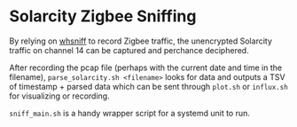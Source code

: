 Solarcity Zigbee Sniffing
=========================

By relying on [whsniff](https://github.com/homewsn/whsniff) to record Zigbee traffic,
the unencrypted Solarcity traffic on channel 14 can be captured and perchance deciphered.

After recording the pcap file (perhaps with the current date and time in the filename),
`parse_solarcity.sh <filename>` looks for data and outputs a TSV of timestamp + parsed data
which can be sent through `plot.sh` or `influx.sh` for visualizing or recording.

`sniff_main.sh` is a handy wrapper script for a systemd unit to run.
